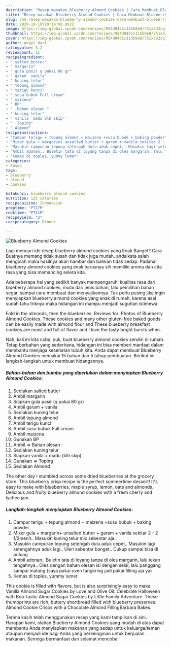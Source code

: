 ```yaml
---
description: "Resep masakan Blueberry Almond Cookies | Cara Membuat Blueberry Almond Cookies Yang Enak dan Simpel"
title: "Resep masakan Blueberry Almond Cookies | Cara Membuat Blueberry Almond Cookies Yang Enak dan Simpel"
slug: 755-resep-masakan-blueberry-almond-cookies-cara-membuat-blueberry-almond-cookies-yang-enak-dan-simpel
date: 2020-10-19T20:19:08.892Z
image: https://img-global.cpcdn.com/recipes/954d8431c115b9e8/751x532cq70/blueberry-almond-cookies-foto-resep-utama.jpg
thumbnail: https://img-global.cpcdn.com/recipes/954d8431c115b9e8/751x532cq70/blueberry-almond-cookies-foto-resep-utama.jpg
cover: https://img-global.cpcdn.com/recipes/954d8431c115b9e8/751x532cq70/blueberry-almond-cookies-foto-resep-utama.jpg
author: Angel Hart
ratingvalue: 3.2
reviewcount: 11
recipeingredient:
- " salted butter"
- " margarin"
- " gula pasir q pakai 80 gr"
- " garam  vanila"
- " kuning telur"
- " tepung almond"
- " terigu kunci"
- " susu bubuk Full cream"
- " maizena"
- " BP"
- "  Bahan olesan "
- " kuning telur"
- " vanila  madu blh skip"
- "  Toping"
- " Almond"
recipeinstructions:
- "Campur terigu + tepung almond + maizena +susu bubuk + baking powder"
- "Mixer gula + margarin+ unsalted butter + garam + vanila sekitar 2 - 2 1/2menit.. Masukin kuning telur mix sebentar aja.."
- "Masukin campuran tepung setengah dulu aduk cepet.. Masukin lagi setengahnya aduk lagi.. Ulen sebentar banget.. Cukup sampai bisa di pulung"
- "Ambil adonan.. Buletin tata di loyang tanpa di oles margarin, lalu tekan tengahnya.. Oles dengan bahan olesan isi dengan selai, lalu panggang sampai matang (saya pakai oven tangkring jadi pakai filling aja ya)"
- "Kemas di toples, yummy lumer"
categories:
- Resep
tags:
- blueberry
- almond
- cookies

katakunci: blueberry almond cookies 
nutrition: 125 calories
recipecuisine: Indonesian
preptime: "PT27M"
cooktime: "PT41M"
recipeyield: "2"
recipecategory: Dinner

---
```



![Blueberry Almond Cookies](https://img-global.cpcdn.com/recipes/954d8431c115b9e8/751x532cq70/blueberry-almond-cookies-foto-resep-utama.jpg)

Lagi mencari ide resep blueberry almond cookies yang Enak Banget? Cara Buatnya memang tidak susah dan tidak juga mudah. andaikata salah mengolah maka hasilnya akan hambar dan bahkan tidak sedap. Padahal blueberry almond cookies yang enak harusnya sih memiliki aroma dan cita rasa yang bisa memancing selera kita.

Ada beberapa hal yang sedikit banyak mempengaruhi kualitas rasa dari blueberry almond cookies, mulai dari jenis bahan, lalu pemilihan bahan segar, sampai cara membuat dan menyajikannya. Tak perlu pusing jika ingin menyiapkan blueberry almond cookies yang enak di rumah, karena asal sudah tahu triknya maka hidangan ini mampu menjadi suguhan istimewa.

Fold in the almonds, then the blueberries. Reviews for: Photos of Blueberry Almond Cookies. These cookies and many other gluten-free baked goods can be easily made with almond flour and These blueberry breakfast cookies are moist and full of flavor and I love the tasty bright bursts when.


Nah, kali ini kita coba, yuk, buat blueberry almond cookies sendiri di rumah. Tetap berbahan yang sederhana, hidangan ini bisa memberi manfaat dalam membantu menjaga kesehatan tubuh kita. Anda dapat membuat Blueberry Almond Cookies memakai 15 bahan dan 5 tahap pembuatan. Berikut ini langkah-langkah untuk membuat hidangannya.

<!--inarticleads1-->

##### Bahan-bahan dan bumbu yang diperlukan dalam menyiapkan Blueberry Almond Cookies:

1. Sediakan  salted butter
1. Ambil  margarin
1. Siapkan  gula pasir (q pakai 80 gr)
1. Ambil  garam + vanila
1. Sediakan  kuning telur
1. Ambil  tepung almond
1. Ambil  terigu kunci
1. Ambil  susu bubuk Full cream
1. Ambil  maizena
1. Gunakan  BP
1. Ambil  =&gt; Bahan olesan :
1. Sediakan  kuning telur
1. Siapkan  vanila + madu (blh skip)
1. Gunakan  =&gt; Toping
1. Sediakan  Almond


The other day I stumbled across some dried blueberries at the grocery store. This blueberry crisp recipe is the perfect summertime dessert! It&#39;s easy to make with blueberries, maple syrup, lemon, oats and almonds. Delicious and fruity blueberry almond cookies with a fresh cherry and lychee jam. 

<!--inarticleads2-->

##### Langkah-langkah menyiapkan Blueberry Almond Cookies:

1. Campur terigu + tepung almond + maizena +susu bubuk + baking powder
1. Mixer gula + margarin+ unsalted butter + garam + vanila sekitar 2 - 2 1/2menit.. Masukin kuning telur mix sebentar aja..
1. Masukin campuran tepung setengah dulu aduk cepet.. Masukin lagi setengahnya aduk lagi.. Ulen sebentar banget.. Cukup sampai bisa di pulung
1. Ambil adonan.. Buletin tata di loyang tanpa di oles margarin, lalu tekan tengahnya.. Oles dengan bahan olesan isi dengan selai, lalu panggang sampai matang (saya pakai oven tangkring jadi pakai filling aja ya)
1. Kemas di toples, yummy lumer


This cookie is filled with flavors, but is also surprisingly easy to make. Vanilla Almond Sugar Cookies by Love and Olive Oil. Celebrate Halloween with Boo-tastic Almond Sugar Cookies by Little Family Adventure. These thumbprints are rich, buttery shortbread filled with blueberry preserves. Almond Cookie Crisps with a Chocolate Almond FillingBarbara Bakes. 

Terima kasih telah menggunakan resep yang kami tampilkan di sini. Harapan kami, olahan Blueberry Almond Cookies yang mudah di atas dapat membantu Anda menyiapkan makanan yang sedap untuk keluarga/teman ataupun menjadi ide bagi Anda yang berkeinginan untuk berjualan makanan. Semoga bermanfaat dan selamat mencoba!
